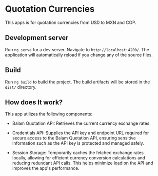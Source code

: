 # Quotation Currencies

This apps is for quotation currencies from USD to MXN and COP.

## Development server

Run `ng serve` for a dev server. Navigate to `http://localhost:4200/`. The application will automatically reload if you change any of the source files.


## Build

Run `ng build` to build the project. The build artifacts will be stored in the `dist/` directory.

## How does It work?
This app utilizes the following components:

- Balam Quotation API: Retrieves the current currency exchange rates.

- Credentials API: Supplies the API key and endpoint URL required for secure access to the Balam Quotation API, ensuring sensitive information such as the API key is protected and managed safely.

- Session Storage: Temporarily caches the fetched exchange rates locally, allowing for efficient currency conversion calculations and reducing redundant API calls. This helps minimize load on the API and improves the app's performance.


